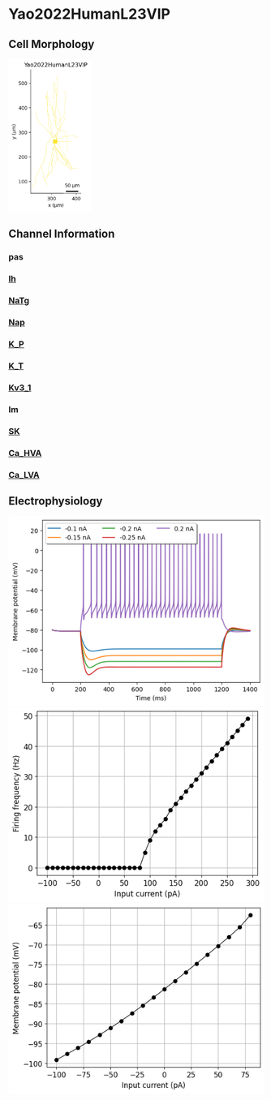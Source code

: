 # Yao2022HumanL23VIP

<h2>Cell Morphology</h2><img src="imgs/Yao2022HumanL23VIP2D.png" height="300" />

<h2>Channel Information</h2>

<h3>pas</h3>
<a href="Yao2022HumanL23VIP_ChannelInfo.md#Ih"><h3>Ih</h3></a>
<a href="Yao2022HumanL23VIP_ChannelInfo.md#NaTg"><h3>NaTg</h3></a>
<a href="Yao2022HumanL23VIP_ChannelInfo.md#Nap"><h3>Nap</h3></a>
<a href="Yao2022HumanL23VIP_ChannelInfo.md#K_P"><h3>K_P</h3></a>
<a href="Yao2022HumanL23VIP_ChannelInfo.md#K_T"><h3>K_T</h3></a>
<a href="Yao2022HumanL23VIP_ChannelInfo.md#Kv3_1"><h3>Kv3_1</h3></a>
<h3>Im</h3>
<a href="Yao2022HumanL23VIP_ChannelInfo.md#SK"><h3>SK</h3></a>
<a href="Yao2022HumanL23VIP_ChannelInfo.md#Ca_HVA"><h3>Ca_HVA</h3></a>
<a href="Yao2022HumanL23VIP_ChannelInfo.md#Ca_LVA"><h3>Ca_LVA</h3></a>
<h2>Electrophysiology</h2>

<img src="imgs/Yao2022HumanL23VIP_Vtraces.png" />

<img src="imgs/Yao2022HumanL23VIPIF.png" />

<img src="imgs/Yao2022HumanL23VIPIV.png" />

